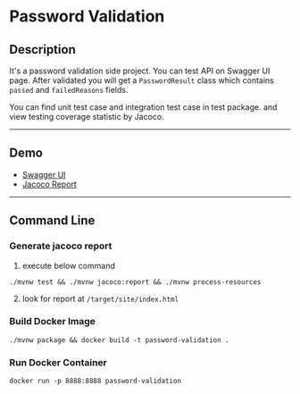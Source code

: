 # Password Validation

## Description
It's a password validation side project. You can test API on Swagger UI page. After validated you will get a `PasswordResult` class which contains `passed` and `failedReasons` fields. 

You can find unit test case and integration test case in test package. and view testing coverage statistic by Jacoco.

---

## Demo

- [Swagger UI](https://jasonjiang.info/password-validation/swagger-ui/#/)
- [Jacoco Report](http://jasonjiang.info/password-validation/jacoco/index.html)

---

## Command Line

### Generate jacoco report

1. execute below command

```shell
./mvnw test && ./mvnw jacoco:report && ./mvnw process-resources 
```

2. look for report at `/target/site/index.html`

### Build Docker Image

```shell
./mvnw package && docker build -t password-validation .
```

### Run Docker Container

```shell
docker run -p 8888:8888 password-validation
```
